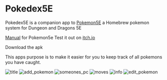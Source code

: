 # Pokedex5E

Pokedex5E is a companion app to [Pokemon5E](https://www.reddit.com/r/Pokemon5e/) a Homebrew pokemon system for Dungeon and Dragons 5E

[Manual](https://drive.google.com/file/d/1xj2sE7hfOM7nRs50Lk_Qb2vR9yC7ev3C/view?usp=drivesdk) for Pokemon5e
Test it out on [itch.io](https://jerakin.itch.io/pokedex5e)

Download the apk

This apps purpose is to make it easier for you to keep track of all pokemons you have caught.

![title](/github/title.png)
![add_pokemon](/github/add_pokemon.png)
![someones_pc](/github/someones_pc.png)
![moves](/github/moves.png)
![info](/github/info.png)
![edit_pokemon](/github/edit_pokemon.png)


